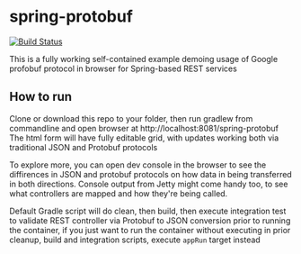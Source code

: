 # spring-protobuf   

[![Build Status](https://travis-ci.org/andrey42/spring-protobuf.svg?branch=master)](https://travis-ci.org/andrey42/spring-protobuf)

This is a fully working self-contained example demoing usage of Google profobuf protocol in browser for Spring-based REST services 

## How to run
Clone or download this repo to your folder, then run gradlew from commandline and open browser at http://localhost:8081/spring-protobuf
The html form will have fully editable grid, with updates working both via traditional JSON and Protobuf protocols

To explore more, you can open dev console in the browser to see the diffirences in JSON and protobuf protocols on how data in being transferred in both directions.
Console output from Jetty might come handy too, to see what controllers are mapped and how they're being called.

Default Gradle script will do clean, then build, then execute integration test to validate REST controller via Protobuf to JSON conversion prior to running the container,
if you just want to run the container without executing in prior cleanup, build and integration scripts, execute `appRun` target instead 